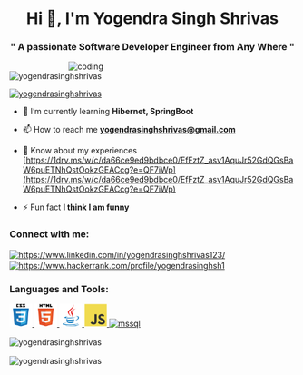 <h1 align="center">Hi 👋, I'm Yogendra Singh Shrivas</h1>
<h3 align="center">" A passionate Software Developer Engineer from Any Where "</h3>

<img align="right" alt="coding" width="400" src="https://user-images.githubusercontent.com/55389276/140866485-8fb1c876-9a8f-4d6a-98dc-08c4981eaf70.gif">


<p align="left"> <img src="https://komarev.com/ghpvc/?username=yogendrasinghshrivas&label=Profile%20views&color=0e75b6&style=flat" alt="yogendrasinghshrivas" /> </p>

<p align="left"> <a href="https://github.com/ryo-ma/github-profile-trophy"><img src="https://github-profile-trophy.vercel.app/?username=yogendrasinghshrivas" alt="yogendrasinghshrivas" /></a> </p>

- 🌱 I’m currently learning **Hibernet, SpringBoot**

- 📫 How to reach me **yogendrasinghshrivas@gmail.com**

- 📄 Know about my experiences [https://1drv.ms/w/c/da66ce9ed9bdbce0/EfFztZ_asv1AquJr52GdQGsBaW6puETNhQstOokzGEACcg?e=QF7iWp](https://1drv.ms/w/c/da66ce9ed9bdbce0/EfFztZ_asv1AquJr52GdQGsBaW6puETNhQstOokzGEACcg?e=QF7iWp)

- ⚡ Fun fact **I think I am funny**

<h3 align="left">Connect with me:</h3>
<p align="left">
<a href="https://linkedin.com/in/https://www.linkedin.com/in/yogendrasinghshrivas123/" target="blank"><img align="center" src="https://raw.githubusercontent.com/rahuldkjain/github-profile-readme-generator/master/src/images/icons/Social/linked-in-alt.svg" alt="https://www.linkedin.com/in/yogendrasinghshrivas123/" height="30" width="40" /></a>
<a href="https://www.hackerrank.com/https://www.hackerrank.com/profile/yogendrasinghsh1" target="blank"><img align="center" src="https://raw.githubusercontent.com/rahuldkjain/github-profile-readme-generator/master/src/images/icons/Social/hackerrank.svg" alt="https://www.hackerrank.com/profile/yogendrasinghsh1" height="30" width="40" /></a>
</p>

<h3 align="left">Languages and Tools:</h3>
<p align="left"> <a href="https://www.w3schools.com/css/" target="_blank" rel="noreferrer"> <img src="https://raw.githubusercontent.com/devicons/devicon/master/icons/css3/css3-original-wordmark.svg" alt="css3" width="40" height="40"/> </a> <a href="https://www.w3.org/html/" target="_blank" rel="noreferrer"> <img src="https://raw.githubusercontent.com/devicons/devicon/master/icons/html5/html5-original-wordmark.svg" alt="html5" width="40" height="40"/> </a> <a href="https://www.java.com" target="_blank" rel="noreferrer"> <img src="https://raw.githubusercontent.com/devicons/devicon/master/icons/java/java-original.svg" alt="java" width="40" height="40"/> </a> <a href="https://developer.mozilla.org/en-US/docs/Web/JavaScript" target="_blank" rel="noreferrer"> <img src="https://raw.githubusercontent.com/devicons/devicon/master/icons/javascript/javascript-original.svg" alt="javascript" width="40" height="40"/> </a> <a href="https://www.microsoft.com/en-us/sql-server" target="_blank" rel="noreferrer"> <img src="https://www.svgrepo.com/show/303229/microsoft-sql-server-logo.svg" alt="mssql" width="40" height="40"/> </a> </p>

<p><img align="center" src="https://github-readme-stats.vercel.app/api/top-langs?username=yogendrasinghshrivas&show_icons=true&locale=en&layout=compact" alt="yogendrasinghshrivas" /></p>

<p><img align="center" src="https://github-readme-streak-stats.herokuapp.com/?user=yogendrasinghshrivas&" alt="yogendrasinghshrivas" /></p>
